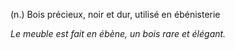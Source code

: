 (n.) Bois précieux, noir et dur, utilisé en ébénisterie

*Le meuble est fait en ébène, un bois rare et élégant.*